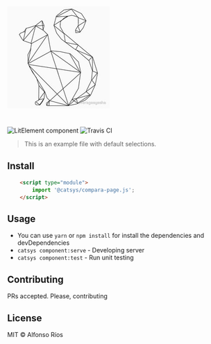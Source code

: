 ![compara-page screenshot](compara-page.png)
# <compara-page>

![LitElement component](https://img.shields.io/badge/litElement-component-blue.svg)
![Travis CI](https://travis-ci.org/github_username/compara-page.svg?branch=master)

> This is an example file with default selections.

## Install

```html
    <script type="module">
        import '@catsys/compara-page.js';
    </script>
```

## Usage

- You can use `yarn` or `npm install` for install the dependencies and devDependencies
- `catsys component:serve` - Developing server
- `catsys component:test` - Run unit testing

## Contributing

PRs accepted. Please, contributing

## License

MIT © Alfonso Ríos
